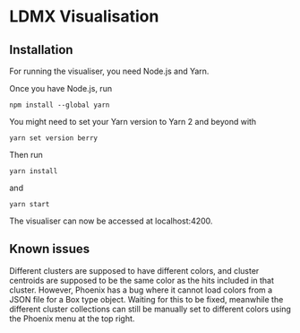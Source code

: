 # LDMX Visualisation

## Installation

For running the visualiser, you need Node.js and Yarn.

Once you have Node.js, run

```npm install --global yarn```

You might need to set your Yarn version to Yarn 2 and beyond with

```yarn set version berry```

Then run

```yarn install```

and

```yarn start```

The visualiser can now be accessed at localhost:4200.

## Known issues

Different clusters are supposed to have different colors, and cluster centroids are supposed to be the same color as the hits included in that cluster. However, Phoenix has a bug where it cannot load colors from a JSON file for a Box type object. Waiting for this to be fixed, meanwhile the different cluster collections can still be manually set to different colors using the Phoenix menu at the top right.